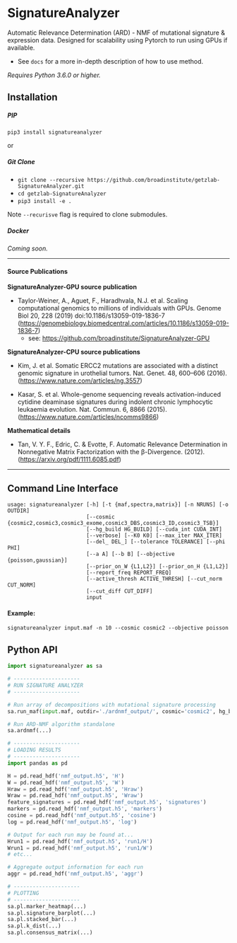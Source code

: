 # SignatureAnalyzer

Automatic Relevance Determination (ARD) - NMF of mutational signature &amp; expression data. Designed for scalability using Pytorch to run using GPUs if available.
* See `docs` for a more in-depth description of how to use method.

_Requires Python 3.6.0 or higher._

## Installation

##### PIP

`pip3 install signatureanalyzer`

or

##### Git Clone

* `git clone --recursive https://github.com/broadinstitute/getzlab-SignatureAnalyzer.git`
* `cd getzlab-SignatureAnalyzer`
* `pip3 install -e .`

Note `--recurisve` flag is required to clone submodules.

##### Docker

_Coming soon._

---

#### Source Publications

**SignatureAnalyzer-GPU source publication**
* Taylor-Weiner, A., Aguet, F., Haradhvala, N.J. et al. Scaling computational genomics to millions of individuals with GPUs. Genome Biol 20, 228 (2019) doi:10.1186/s13059-019-1836-7
(https://genomebiology.biomedcentral.com/articles/10.1186/s13059-019-1836-7)
  * see: https://github.com/broadinstitute/SignatureAnalyzer-GPU

**SignatureAnalyzer-CPU source publications**
* Kim, J. et al. Somatic ERCC2 mutations are associated with a distinct genomic signature in urothelial tumors. Nat. Genet. 48, 600–606 (2016). (https://www.nature.com/articles/ng.3557)

* Kasar, S. et al. Whole-genome sequencing reveals activation-induced cytidine deaminase signatures during indolent chronic lymphocytic leukaemia evolution. Nat. Commun. 6, 8866 (2015). (https://www.nature.com/articles/ncomms9866)

**Mathematical details**
* Tan, V. Y. F., Edric, C.  & Evotte, F. Automatic Relevance Determination in Nonnegative Matrix Factorization with the β-Divergence. (2012). (https://arxiv.org/pdf/1111.6085.pdf)


---
## Command Line Interface

```
usage: signatureanalyzer [-h] [-t {maf,spectra,matrix}] [-n NRUNS] [-o OUTDIR]
                         [--cosmic {cosmic2,cosmic3,cosmic3_exome,cosmic3_DBS,cosmic3_ID,cosmic3_TSB}]
                         [--hg_build HG_BUILD] [--cuda_int CUDA_INT]
                         [--verbose] [--K0 K0] [--max_iter MAX_ITER]
                         [--del_ DEL_] [--tolerance TOLERANCE] [--phi PHI]
                         [--a A] [--b B] [--objective {poisson,gaussian}]
                         [--prior_on_W {L1,L2}] [--prior_on_H {L1,L2}]
                         [--report_freq REPORT_FREQ]
                         [--active_thresh ACTIVE_THRESH] [--cut_norm CUT_NORM]
                         [--cut_diff CUT_DIFF]
                         input
```

#### Example:

```
signatureanalyzer input.maf -n 10 --cosmic cosmic2 --objective poisson
```


## Python API

```python
import signatureanalyzer as sa

# ---------------------
# RUN SIGNATURE ANALYZER
# ---------------------

# Run array of decompositions with mutational signature processing
sa.run_maf(input.maf, outdir='./ardnmf_output/', cosmic='cosmic2', hg_build='hg19', nruns=10)

# Run ARD-NMF algorithm standalone
sa.ardnmf(...)

# ---------------------
# LOADING RESULTS
# ---------------------
import pandas as pd

H = pd.read_hdf('nmf_output.h5', 'H')
W = pd.read_hdf('nmf_output.h5', 'W')
Hraw = pd.read_hdf('nmf_output.h5', 'Hraw')
Wraw = pd.read_hdf('nmf_output.h5', 'Wraw')
feature_signatures = pd.read_hdf('nmf_output.h5', 'signatures')
markers = pd.read_hdf('nmf_output.h5', 'markers')
cosine = pd.read_hdf('nmf_output.h5', 'cosine')
log = pd.read_hdf('nmf_output.h5', 'log')

# Output for each run may be found at...
Hrun1 = pd.read_hdf('nmf_output.h5', 'run1/H')
Wrun1 = pd.read_hdf('nmf_output.h5', 'run1/W')
# etc...

# Aggregate output information for each run
aggr = pd.read_hdf('nmf_output.h5', 'aggr')

# ---------------------
# PLOTTING
# ---------------------
sa.pl.marker_heatmap(...)
sa.pl.signature_barplot(...)
sa.pl.stacked_bar(...)
sa.pl.k_dist(...)
sa.pl.consensus_matrix(...)

```
